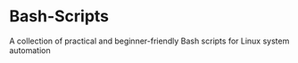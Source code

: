 # Bash-Scripts
A collection of practical and beginner-friendly Bash scripts for Linux system automation
